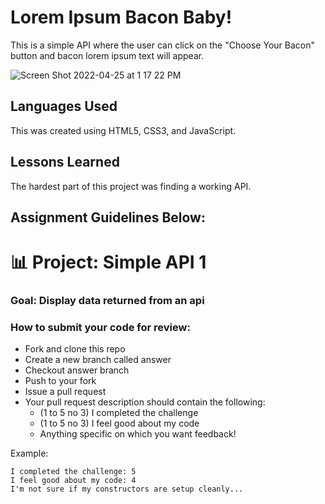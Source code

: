 # Lorem Ipsum Bacon Baby!

This is a simple API where the user can click on the "Choose Your Bacon" button and bacon lorem ipsum text will appear.


![Screen Shot 2022-04-25 at 1 17 22 PM](https://user-images.githubusercontent.com/102008028/165140205-b5a73f51-fea4-4027-9717-3a9d40bf08ef.png)

## Languages Used 

This was created using HTML5, CSS3, and JavaScript. 

## Lessons Learned 

The hardest part of this project was finding a working API.

## Assignment Guidelines Below: 

# 📊 Project: Simple API 1

### Goal: Display data returned from an api

### How to submit your code for review:

- Fork and clone this repo
- Create a new branch called answer
- Checkout answer branch
- Push to your fork
- Issue a pull request
- Your pull request description should contain the following:
  - (1 to 5 no 3) I completed the challenge
  - (1 to 5 no 3) I feel good about my code
  - Anything specific on which you want feedback!

Example:
```
I completed the challenge: 5
I feel good about my code: 4
I'm not sure if my constructors are setup cleanly...
```
